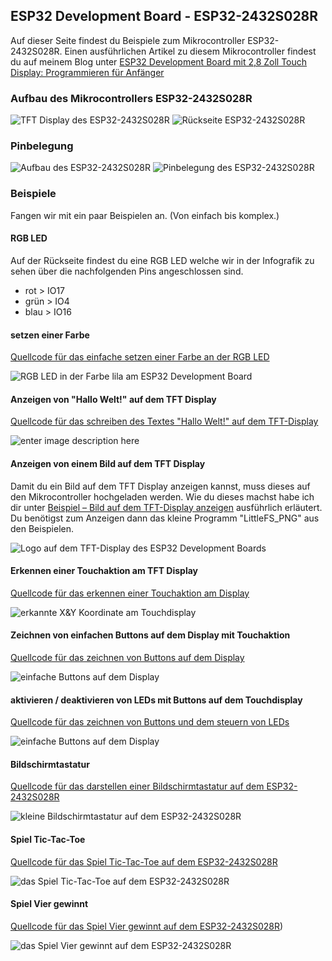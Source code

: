 ## ESP32 Development Board - ESP32-2432S028R
Auf dieser Seite findest du Beispiele zum Mikrocontroller ESP32-2432S028R.
Einen ausführlichen Artikel zu diesem Mikrocontroller findest du auf meinem Blog unter [ESP32 Development Board mit 2,8 Zoll Touch Display: Programmieren für Anfänger](https://draeger-it.blog/esp32-development-board-mit-2-8-zoll-touch-display-programmieren-fuer-anfaenger/)
### Aufbau des Mikrocontrollers ESP32-2432S028R
![TFT Display des ESP32-2432S028R](https://github.com/StefanDraeger/ESP32_Development_Board_ESP32-2432S028R/blob/main/bilder/ESP32_2.8Inch_Touch_1.png)
![Rückseite ESP32-2432S028R](https://github.com/StefanDraeger/ESP32_Development_Board_ESP32-2432S028R/blob/main/bilder/ESP32_2.8Inch_Touch_2.png)
### Pinbelegung
![Aufbau des ESP32-2432S028R](https://github.com/StefanDraeger/ESP32_Development_Board_ESP32-2432S028R/blob/main/bilder/Aufbau_ESP32_Developmentboard_Touch_Display.png)
![Pinbelegung des ESP32-2432S028R](https://github.com/StefanDraeger/ESP32_Development_Board_ESP32-2432S028R/blob/main/bilder/ESP32_Development_Board_Pins.png)
### Beispiele
Fangen wir mit ein paar Beispielen an. (Von einfach bis komplex.) 
#### RGB LED
Auf der Rückseite findest du eine RGB LED welche wir in der Infografik zu sehen über die nachfolgenden Pins angeschlossen sind.

 - rot > IO17
 - grün > IO4
 - blau > IO16
#### setzen einer Farbe
[Quellcode für das einfache setzen einer Farbe an der RGB LED](https://github.com/StefanDraeger/ESP32_Development_Board_ESP32-2432S028R/tree/main/beispiele/RGB-LED/ESP32_Development_Board_RGB_LED_set_color)

![RGB LED in der Farbe lila am ESP32 Development Board](https://github.com/StefanDraeger/ESP32_Development_Board_ESP32-2432S028R/blob/main/bilder/ESP32_Development_Board_RGB_LED_violet.png)
#### Anzeigen von "Hallo Welt!" auf dem TFT Display
[Quellcode für das schreiben des Textes "Hallo Welt!" auf dem TFT-Display](https://github.com/StefanDraeger/ESP32_Development_Board_ESP32-2432S028R/tree/main/beispiele/TFT-Display/ESP32_Development_Board_HalloWelt_simple)

![enter image description here](https://github.com/StefanDraeger/ESP32_Development_Board_ESP32-2432S028R/blob/main/bilder/Text_HalloWelt_TFT-Display.png)
#### Anzeigen von einem Bild auf dem TFT Display
Damit du ein Bild auf dem TFT Display anzeigen kannst, muss dieses auf den Mikrocontroller hochgeladen werden. Wie du dieses machst habe ich dir unter [Beispiel – Bild auf dem TFT-Display anzeigen](https://draeger-it.blog/esp32-development-board-mit-2-8-zoll-touch-display-programmieren-fuer-anfaenger#beispiel-bild-auf-dem-tftdisplay-anzeigen) ausführlich erläutert.
Du benötigst zum Anzeigen dann das kleine Programm "LittleFS_PNG" aus den Beispielen.

![Logo auf dem TFT-Display des ESP32 Development Boards](https://github.com/StefanDraeger/ESP32_Development_Board_ESP32-2432S028R/blob/main/bilder/ESP32_Development_Board_Logo.jpg)

#### Erkennen einer Touchaktion am TFT Display

[Quellcode für das erkennen einer Touchaktion am Display](https://github.com/StefanDraeger/ESP32_Development_Board_ESP32-2432S028R/tree/main/beispiele/TFT-Display/ESP32_Development_Board_TFT_Touch_simple)

![erkannte X&Y Koordinate am Touchdisplay](https://github.com/StefanDraeger/ESP32_Development_Board_ESP32-2432S028R/blob/main/bilder/Touchaktion_ESP32_Development_Board.png)

#### Zeichnen von einfachen Buttons auf dem Display mit Touchaktion

[Quellcode für das zeichnen von Buttons auf dem Display](https://github.com/StefanDraeger/ESP32_Development_Board_ESP32-2432S028R/tree/main/beispiele/TFT-Display/ESP32_Development_Board_TFT_Touch_Buttons)

![einfache Buttons auf dem Display](https://github.com/StefanDraeger/ESP32_Development_Board_ESP32-2432S028R/blob/main/bilder/ESP32_Development_Board_Buttons.jpg)

#### aktivieren / deaktivieren von LEDs mit Buttons auf dem Touchdisplay

[Quellcode für das zeichnen von Buttons und dem steuern von LEDs](https://github.com/StefanDraeger/ESP32_Development_Board_ESP32-2432S028R/tree/main/beispiele/TFT-Display/ESP32_Development_Board_TFT_Touch_Buttons_LEDs)

![einfache Buttons auf dem Display](https://github.com/StefanDraeger/ESP32_Development_Board_ESP32-2432S028R/blob/main/bilder/ESP32_Development_Board_Buttons_control_LED.jpg)

#### Bildschirmtastatur

[Quellcode für das darstellen einer Bildschirmtastatur auf dem ESP32-2432S028R](https://github.com/StefanDraeger/ESP32_Development_Board_ESP32-2432S028R/tree/main/beispiele/TFT-Display/ESP32_Development_Board_TFT_Touch_Keyboard)

![kleine Bildschirmtastatur auf dem ESP32-2432S028R](https://github.com/StefanDraeger/ESP32_Development_Board_ESP32-2432S028R/blob/main/bilder/ESP32-2432S028R_onscreen_keyboard.png)

#### Spiel Tic-Tac-Toe

[Quellcode für das Spiel Tic-Tac-Toe auf dem ESP32-2432S028R](https://github.com/StefanDraeger/ESP32_Development_Board_ESP32-2432S028R/tree/main/beispiele/TFT-Display/ESP32_Development_Board_TicTacToe)

![das Spiel Tic-Tac-Toe auf dem ESP32-2432S028R](https://github.com/StefanDraeger/ESP32_Development_Board_ESP32-2432S028R/blob/main/bilder/ESP32_Development_Board_TicTacToe.png)

#### Spiel Vier gewinnt

[Quellcode für das Spiel Vier gewinnt auf dem ESP32-2432S028R](https://github.com/StefanDraeger/ESP32_Development_Board_ESP32-2432S028R/tree/main/beispiele/TFT-Display/ESP32_Development_Board_VierGewinnt))

![das Spiel Vier gewinnt auf dem ESP32-2432S028R](https://github.com/StefanDraeger/ESP32_Development_Board_ESP32-2432S028R/blob/main/bilder/ESP32_Development_Board_Vier_gewinnt_2.jpg)
